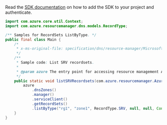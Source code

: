 Read the [SDK documentation](https://github.com/Azure/azure-sdk-for-java/blob/azure-resourcemanager_2.13.0/sdk/resourcemanager/azure-resourcemanager/README.md) on how to add the SDK to your project and authenticate.

```java
import com.azure.core.util.Context;
import com.azure.resourcemanager.dns.models.RecordType;

/** Samples for RecordSets ListByType. */
public final class Main {
    /*
     * x-ms-original-file: specification/dns/resource-manager/Microsoft.Network/stable/2018-05-01/examples/ListSRVRecordset.json
     */
    /**
     * Sample code: List SRV recordsets.
     *
     * @param azure The entry point for accessing resource management APIs in Azure.
     */
    public static void listSRVRecordsets(com.azure.resourcemanager.AzureResourceManager azure) {
        azure
            .dnsZones()
            .manager()
            .serviceClient()
            .getRecordSets()
            .listByType("rg1", "zone1", RecordType.SRV, null, null, Context.NONE);
    }
}
```
